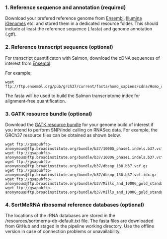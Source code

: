 ### 1. Reference sequence and annotation (required)
Download your prefered reference genome from [Ensembl](https://www.ensembl.org/index.html), [Illumina iGenomes](https://emea.support.illumina.com/sequencing/sequencing_software/igenome.html) etc. and stored them in a dedicated resource folder. This should include at least the reference sequence (.fasta) and genome annotation (.gtf). 

### 2. Reference transcript sequence (optional)
For transcript quantificaton with Salmon, download the cDNA sequences of interest from [Ensembl](https://www.ensembl.org/index.html).

For example;          
```
wget ftp://ftp.ensembl.org/pub/grch37/current/fasta/homo_sapiens/cdna/Homo_sapiens.GRCh37.cdna.all.fa.gz
```
The fasta will be used to build the Salmon transcriptome index for alignment-free quantification.


### 3. GATK resource bundle (optional)  

Download the [GATK resource bundle](https://gatk.broadinstitute.org/hc/en-us/articles/360036212652-Resource-Bundle) for your genome build of interest if you intend to perform SNP/Indel calling on RNASeq data. For example, the GRCh37 resource files can be obtained as shown below.

```
wget ftp://gsapubftp-anonymous@ftp.broadinstitute.org/bundle/b37/1000G_phase1.indels.b37.vcf.gz
wget ftp://gsapubftp-anonymous@ftp.broadinstitute.org/bundle/b37/1000G_phase1.indels.b37.vcf.idx.gz
wget ftp://gsapubftp-anonymous@ftp.broadinstitute.org/bundle/b37/dbsnp_138.b37.vcf.gz
wget ftp://gsapubftp-anonymous@ftp.broadinstitute.org/bundle/b37/dbsnp_138.b37.vcf.idx.gz
wget ftp://gsapubftp-anonymous@ftp.broadinstitute.org/bundle/b37/Mills_and_1000G_gold_standard.indels.b37.vcf.gz
wget ftp://gsapubftp-anonymous@ftp.broadinstitute.org/bundle/b37/Mills_and_1000G_gold_standard.indels.b37.vcf.idx.gz
```

### 4. SortMeRNA ribosomal reference databases (optional)
The locations of the rRNA databases are stored in the /resources/sortmerna-db-default.txt file. The fasta files are downloaded from GitHub and staged in the pipeline working directory. Use the offline version in case of connection problems or unavailability. 
